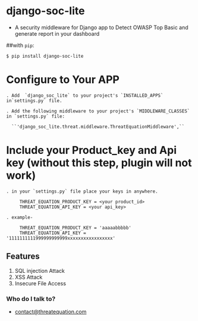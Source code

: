 # django-soc-lite #

* A security middleware for Django app to Detect OWASP Top Basic and generate report in your dashboard


##with ``pip``:
    
    $ pip install django-soc-lite


Configure to Your APP
=================

    . Add  `django_soc_lite` to your project's `INSTALLED_APPS` in`settings.py` file.
    
    . Add the following middleware to your project's `MIDDLEWARE_CLASSES` in `settings.py` file:
    
      ``'django_soc_lite.threat.middleware.ThreatEquationMiddleware',``
      
      
Include your Product_key and Api key (without this step, plugin will not work)
================= 

    . in your `settings.py` file place your keys in anywhere.

         THREAT_EQUATION_PRODUCT_KEY = <your product_id>
         THREAT_EQUATION_API_KEY = <your api_key>

    . example-

         THREAT_EQUATION_PRODUCT_KEY = 'aaaaabbbbb'
         THREAT_EQUATION_API_KEY = '1111111111999999999999xxxxxxxxxxxxxxxxx'


## Features ##

1. SQL injection Attack
3. XSS Attack
4. Insecure File Access


### Who do I talk to? ###

* contact@threatequation.com